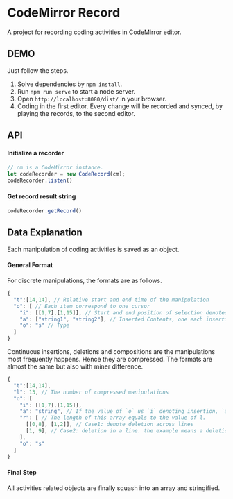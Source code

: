 # CodeMirror Record

A project for recording coding activities in CodeMirror editor.

## DEMO

Just follow the steps.

1. Solve dependencies by `npm install`.
2. Run `npm run serve` to start a node server.
3. Open `http://localhost:8080/dist/` in your browser.
4. Coding in the first editor. Every change will be recorded and synced, by playing the records, to the second editor. 

## API

#### Initialize a recorder

```js
// cm is a CodeMirror instance.
let codeRecorder = new CodeRecord(cm);
codeRecorder.listen()
```

#### Get record result string

```js
codeRecorder.getRecord()
```

## Data Explanation

Each manipulation of coding activities is saved as an object.

#### General Format

For discrete manipulations, the formats are as follows.

```js
{
  "t":[14,14], // Relative start and end time of the manipulation
  "o": [ // Each item correspond to one cursor
    "i": [[1,7],[1,15]], // Start and end position of selection denoted by line number and position in the line. The end position (with the outer brackets) is omitted if the start and end position is the same.
    "a": ["string1", "string2"], // Inserted Contents, one each insertion.
    "o": "s" // Type
  ]
}
```

Continuous insertions, deletions and compositions are the manipulations most frequently happens. Hence they are compressed. The formats are almost the same but also with miner difference.

```js
{
  "t":[14,14],
  "l": 13, // The number of compressed manipulations
  "o": [
    "i": [[1,7],[1,15]],
    "a": "string", // If the value of `o` us `i` denoting insertion, `a` is a string which at each time a character is inserted. Otherwise, it should be not difference from the format from discrete manipulations.
    "r": [ // The length of this array equals to the value of l.
      [[0,8], [1,2]], // Case1: denote deletion across lines
      [1, 9], // Case2: deletion in a line. the example means a deletion of 1 character for 9 times.
    ],
    "o": "s"
  ]
}
```

#### Final Step

All activities related objects are finally squash into an array and stringified.  

